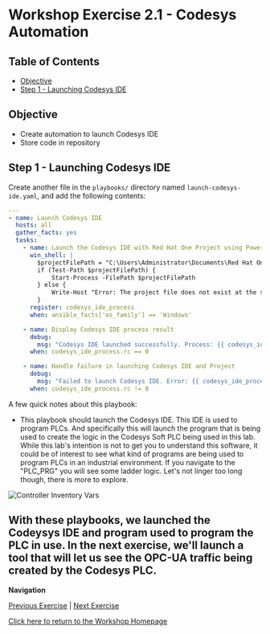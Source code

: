 # Workshop Exercise 2.1 - Codesys Automation

## Table of Contents

* [Objective](#objective)
* [Step 1 - Launching Codesys IDE](#step-1---Launching-Codesys-IDE)

## Objective

* Create automation to launch Codesys IDE 
* Store code in repository


## Step 1 - Launching Codesys IDE
Create another file in the `playbooks/` directory named `launch-codesys-ide.yaml`, and add the following contents:

```yaml
---
- name: Launch Codesys IDE
  hosts: all
  gather_facts: yes
  tasks:
    - name: Launch the Codesys IDE with Red Hat One Project using PowerShell
      win_shell: |
        $projectFilePath = "C:\Users\Administrator\Documents\Red Hat One.project"
        if (Test-Path $projectFilePath) {
            Start-Process -FilePath $projectFilePath
        } else {
            Write-Host "Error: The project file does not exist at the specified path."
        }
      register: codesys_ide_process
      when: ansible_facts['os_family'] == 'Windows'

    - name: Display Codesys IDE process result
      debug:
        msg: "Codesys IDE launched successfully. Process: {{ codesys_ide_process.stdout }}"
      when: codesys_ide_process.rc == 0

    - name: Handle failure in launching Codesys IDE and Project
      debug:
        msg: "Failed to launch Codesys IDE. Error: {{ codesys_ide_process.stderr }}"
      when: codesys_ide_process.rc != 0

```

A few quick notes about this playbook:
- This playbook should launch the Codesys IDE. This IDE is used to program PLCs. And specifically this will launch the program that is being used to create the logic in the Codesys Soft PLC being used in this lab. While this lab's intention is not to get you to understand this software, it could be of interest to see what kind of programs are being used to program PLCs in an industrial environment. If you navigate to the "PLC_PRG" you will see some ladder logic. Let's not linger too long though, there is more to explore. 

![Controller Inventory Vars](../.images/controller-inventory-vars.png)

With these playbooks, we launched the Codeysys IDE and program used to program the PLC in use. In the next exercise, we'll launch a tool that will let us see the OPC-UA traffic being created by the Codesys PLC. 
---
**Navigation**

[Previous Exercise](../2.2-codesys-automation/) | [Next Exercise](../2.3-ua-expert-automation/)

[Click here to return to the Workshop Homepage](../../README.md)
